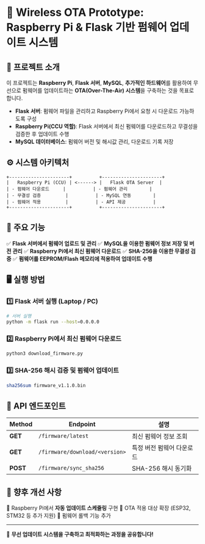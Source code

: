 # 🚀 Wireless OTA Prototype: Raspberry Pi & Flask 기반 펌웨어 업데이트 시스템

## 📌 프로젝트 소개
이 프로젝트는 **Raspberry Pi**, **Flask 서버**, **MySQL**, **추가적인 하드웨어**를 활용하여 무선으로 펌웨어를 업데이트하는 **OTA(Over-The-Air) 시스템**을 구축하는 것을 목표로 합니다.

- **Flask 서버**: 펌웨어 파일을 관리하고 Raspberry Pi에서 요청 시 다운로드 가능하도록 구성
- **Raspberry Pi(CCU 역할)**: Flask 서버에서 최신 펌웨어를 다운로드하고 무결성을 검증한 후 업데이트 수행
- **MySQL 데이터베이스**: 펌웨어 버전 및 해시값 관리, 다운로드 기록 저장

## ⚙️ 시스템 아키텍처
```
+----------------------+          +----------------------+
|   Raspberry Pi (CCU) | <------> |   Flask OTA Server  |
| - 펌웨어 다운로드     |          | - 펌웨어 관리        |
| - 무결성 검증         |          | - MySQL 연동        |
| - 펌웨어 적용         |          | - API 제공          |
+----------------------+          +----------------------+
```

## 🚀 주요 기능
✅ **Flask 서버에서 펌웨어 업로드 및 관리**
✅ **MySQL을 이용한 펌웨어 정보 저장 및 버전 관리**
✅ **Raspberry Pi에서 최신 펌웨어 다운로드**
✅ **SHA-256을 이용한 무결성 검증**
✅ **펌웨어를 EEPROM/Flash 메모리에 적용하여 업데이트 수행**

## 🖥️ 실행 방법
### 1️⃣ Flask 서버 실행 (Laptop / PC)
```bash
# 서버 실행
python -m flask run --host=0.0.0.0
```

### 2️⃣ Raspberry Pi에서 최신 펌웨어 다운로드
```bash
python3 download_firmware.py
```

### 3️⃣ SHA-256 해시 검증 및 펌웨어 업데이트
```bash
sha256sum firmware_v1.1.0.bin
```

## 🔗 API 엔드포인트
| Method | Endpoint | 설명 |
|--------|------------|-------------------------------|
| **GET** | `/firmware/latest` | 최신 펌웨어 정보 조회 |
| **GET** | `/firmware/download/<version>` | 특정 버전 펌웨어 다운로드 |
| **POST** | `/firmware/sync_sha256` | SHA-256 해시 동기화 |

## 🎯 향후 개선 사항
🔹 Raspberry Pi에서 **자동 업데이트 스케줄링** 구현
🔹 OTA 적용 대상 확장 (ESP32, STM32 등 추가 지원)
🔹 펌웨어 롤백 기능 추가

---
🚀 **무선 업데이트 시스템을 구축하고 최적화하는 과정을 공유합니다!**

